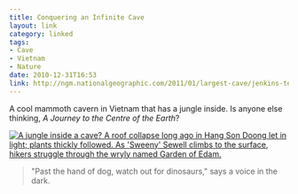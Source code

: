 ```yaml
---
title: Conquering an Infinite Cave
layout: link
category: linked
tags:
- Cave
- Vietnam
- Nature
date: 2010-12-31T16:53
link: http://ngm.nationalgeographic.com/2011/01/largest-cave/jenkins-text
---
```


A cool mammoth cavern in Vietnam that has a jungle inside. Is anyone else thinking, *A Journey to the Centre of the Earth*?

<div class="inline illustration">
	<a href="http://ngm.nationalgeographic.com/2011/01/largest-cave/peter-photography" title="Largest Cave - Photo Gallery">
		<img src="http://cdn.mylesbraithwaite.com/media/uploads/linked/2010-12-31-conquering-an-infinite-cave/jungle-inside-a-cave.jpg" alt="A jungle inside a cave? A roof collapse long ago in Hang Son Doong let in light; plants thickly followed. As 'Sweeny' Sewell climbs to the surface, hikers struggle through the wryly named Garden of Edam.">
	</a>
</div>

> "Past the hand of dog, watch out for dinosaurs," says a voice in the dark.